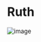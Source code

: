 # Ruth

![image](https://github.com/mabbie05/Ruth/assets/142377754/c60df07b-30cf-4fea-98b0-9f4fa9d6f9f3)
